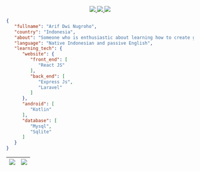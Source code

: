 <p align="center">
   <a href="https://instagram.com/ardwino_">
    <img src="https://img.shields.io/badge/ardwino_-0078D4?style=for-the-badge&logo=Instagram&logoColor=00AEFF&labelColor=black&color=black">
  </a>
  <a href="https://www.linkedin.com/in/arif-dwi-nugroho-596a951b2/">
    <img src="https://img.shields.io/badge/-arif%20dwi%20nugroho-blue?style=for-the-badge&logo=Linkedin&logoColor=00AEFF&labelColor=black&color=black">
  </a>
  <a href="mailto:ardwiinoo@gmail.com">
    <img src="https://img.shields.io/badge/ardwiinoo@gmail.com-0078D4?style=for-the-badge&logo=Microsoft-Outlook&logoColor=00AEFF&labelColor=black&color=black">
  </a>
</p>

```json
{
   "fullname": "Arif Dwi Nugroho",
   "country": "Indonesia",
   "about": "Someone who is enthusiastic about learning how to create good and efficient applications",
   "language": "Native Indonesian and passive English",
   "learning_tech": {
      "website": {
         "front_end": [
            "React JS"
         ],
         "back_end": [
            "Express Js",
            "Laravel"
         ]
      },
      "android": [
         "Kotlin"
      ],
      "database": [
         "Mysql",
         "Sqlite"
      ]
   }
}
```
|<img align="center" src="https://streak-stats.demolab.com?user=ardwiinoo&theme=radical"/>|<img align="center" src="https://github-readme-stats.vercel.app/api?username=ardwiinoo&show_icons=true&count_private=true&theme=radical" />|
|---|---|

